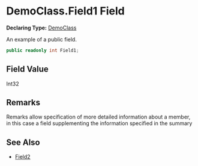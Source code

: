 # DemoClass.Field1 Field

**Declaring Type:** [DemoClass](../Type.md)

An example of a public field.

```csharp
public readonly int Field1;
```

## Field Value

Int32

## Remarks

Remarks allow specification of more detailed information about a member, in this case a field supplementing the information specified in the summary

## See Also

- [Field2](Field2.md)
